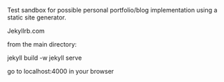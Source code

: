 Test sandbox for possible personal portfolio/blog implementation using a static site generator.

Jekyllrb.com


from the main directory:

jekyll build -w
jekyll serve

go to localhost:4000 in your browser
